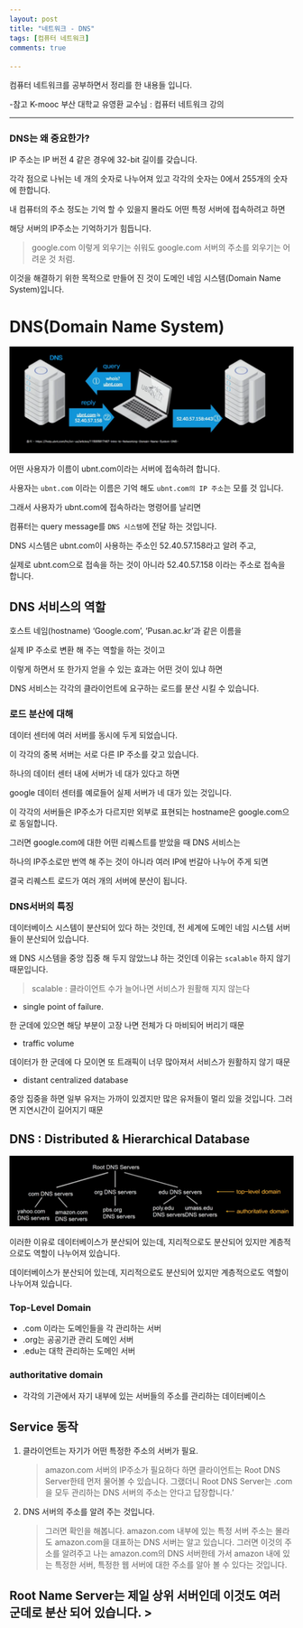 ```yaml
---
layout: post
title: "네트워크 - DNS"
tags: [컴퓨터 네트워크]
comments: true

---
```



컴퓨터 네트워크를 공부하면서 정리를 한 내용들 입니다.

-참고 K-mooc 부산 대학교 유영환 교수님 : 컴퓨터 네트워크 강의

---

### DNS는 왜 중요한가?
 
IP 주소는 IP 버전 4 같은 경우에 32-bit 길이를 갖습니다.

각각 점으로 나뉘는 네 개의 숫자로 나누어져 있고 각각의 숫자는 0에서 255개의 숫자에 한합니다.

내 컴퓨터의 주소 정도는 기억 할 수 있을지 몰라도 어떤 특정 서버에 접속하려고 하면 

해당 서버의 IP주소는 기억하기가 힘듭니다.

> google.com 이렇게 외우기는 쉬워도 google.com 서버의 주소를 외우기는 어려운 것 처럼.

이것을 해결하기 위한 목적으로 만들어 진 것이 도메인 네임 시스템(Domain Name System)입니다. 

# DNS(Domain Name System)

<img src="https://raw.githubusercontent.com/junghyun100/junghyun100.github.io/master/images/1118/DNS.PNG">

어떤 사용자가 이름이 ubnt.com이라는 서버에 접속하려 합니다.

사용자는 `ubnt.com` 이라는 이름은 기억 해도 `ubnt.com의 IP 주소`는 모를 것 입니다.

그래서 사용자가 ubnt.com에 접속하라는 명령어를 날리면

컴퓨터는 query message를 `DNS 시스템`에 전달 하는 것입니다.

DNS 시스템은 ubnt.com이 사용하는 주소인 52.40.57.158라고 알려 주고,
 
실제로 ubnt.com으로 접속을 하는 것이 아니라 52.40.57.158 이라는 주소로 접속을 합니다.

## DNS 서비스의 역할
 
호스트 네임(hostname) ‘Google.com’, ‘Pusan.ac.kr’과 같은 이름을 

실제 IP 주소로 변환 해 주는 역할을 하는 것이고 

이렇게 하면서 또 한가지 얻을 수 있는 효과는 어떤 것이 있냐 하면

DNS 서비스는 각각의 클라이언트에 요구하는 로드를 분산 시킬 수 있습니다.

### 로드 분산에 대해

데이터 센터에 여러 서버를 동시에 두게 되었습니다.

이 각각의 중복 서버는 서로 다른 IP 주소를 갖고 있습니다. 

하나의 데이터 센터 내에 서버가 네 대가 있다고 하면 

google 데이터 센터를 예로들어 실제 서버가 네 대가 있는 것입니다.

이 각각의 서버들은 IP주소가 다르지만 외부로 표현되는 hostname은 google.com으로 동일합니다.

그러면 google.com에 대한 어떤 리퀘스트를 받았을 때 DNS 서비스는 

하나의 IP주소로만 번역 해 주는 것이 아니라 여러 IP에 번갈아 나누어 주게 되면 

결국 리퀘스트 로드가 여러 개의 서버에 분산이 됩니다.

### DNS서버의 특징

데이터베이스 시스템이 분산되어 있다 하는 것인데, 전 세계에 도메인 네임 시스템 서버들이 분산되어 있습니다.

왜 DNS 시스템을 중앙 집중 해 두지 않았느냐 하는 것인데 이유는 `scalable` 하지 않기 때문입니다.

> scalable : 클라이언트 수가 늘어나면 서비스가 원활해 지지 않는다

* single point of failure. 

한 군데에 있으면 해당 부분이 고장 나면 전체가 다 마비되어 버리기 때문

* traffic volume

데이터가 한 군데에 다 모이면 또 트래픽이 너무 많아져서 서비스가 원활하지 않기 때문

* distant centralized database

중앙 집중을 하면 일부 유저는 가까이 있겠지만 많은 유저들이 멀리 있을 것입니다. 그러면 지연시간이 길어지기 때문

## DNS : Distributed & Hierarchical Database

<img src="https://raw.githubusercontent.com/junghyun100/junghyun100.github.io/master/images/1118/%EB%B6%84%EC%82%B0DNS.PNG">

이러한 이유로 데이터베이스가 분산되어 있는데, 지리적으로도 분산되어 있지만 계층적으로도 역할이 나누어져 있습니다.

데이터베이스가 분산되어 있는데, 지리적으로도 분산되어 있지만 계층적으로도 역할이 나누어져 있습니다.

### Top-Level Domain
 * .com 이라는 도메인들을 각 관리하는 서버
 * .org는 공공기관 관리 도메인 서버
 * .edu는 대학 관리하는 도메인 서버

### authoritative domain
* 각각의 기관에서 자기 내부에 있는 서버들의 주소를 관리하는 데이터베이스

## Service 동작

1. 클라이언트는 자기가 어떤 특정한 주소의 서버가 필요.

    > amazon.com 서버의 IP주소가 필요하다 하면 클라이언트는 Root DNS Server한테 먼저 물어볼 수 있습니다.
    > 그랬더니 Root DNS Server는 .com을 모두 관리하는 DNS 서버의 주소는 안다고 답장합니다.’

2. DNS 서버의 주소를 알려 주는 것입니다.

    > 그러면 확인을 해봅니다.
      amazon.com 내부에 있는 특정 서버 주소는 몰라도 amazon.com을 대표하는 DNS 서버는 알고 있습니다.
      그러면 이것의 주소를 알려주고 나는 amazon.com의 DNS 서버한테 가서 amazon 내에 있는 특정한 서버, 
      특정한 웹 서버에 대한 주소를 알아 볼 수 있다는 것입니다.
 
 Root Name Server는 제일 상위 서버인데 이것도 여러 군데로 분산 되어 있습니다.
                               >
---
